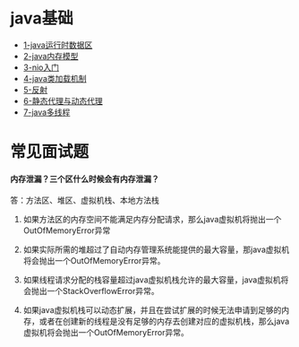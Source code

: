 # java基础


* [1-java运行时数据区](./1-java运行时数据区.md)
* [2-java内存模型](./2-java内存模型与垃圾回收机制.md)
* [3-nio入门](./3-nio入门.md)
* [4-java类加载机制](./4-类加载机制.md)
* [5-反射](./5-反射.md)
* [6-静态代理与动态代理](./6-静态代理与动态代理.md)
* [7-java多线程](./7-java多线程.md)

# 常见面试题

#### 内存泄漏？三个区什么时候会有内存泄漏？

答：方法区、堆区、虚拟机栈、本地方法栈
  1. 如果方法区的内存空间不能满足内存分配请求，那么java虚拟机将抛出一个OutOfMemoryError异常
  2. 如果实际所需的堆超过了自动内存管理系统能提供的最大容量，那java虚拟机将会抛出一个OutOfMemoryError异常。

  3. 如果线程请求分配的栈容量超过java虚拟机栈允许的最大容量，java虚拟机将会抛出一个StackOverflowError异常。

  4. 如果java虚拟机栈可以动态扩展，并且在尝试扩展的时候无法申请到足够的内存，或者在创建新的线程是没有足够的内存去创建对应的虚拟机栈，那么java虚拟机将会抛出一个OutOfMemoryError异常。


